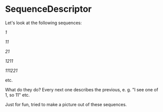 # SequenceDescriptor
Let's look at the following sequences:

_1_

_11_

_21_

_1211_

_111221_

etc.


What do they do? Every next one describes the previous, e. g. "I see one of 1, so 11" etc.


Just for fun, tried to make a picture out of these sequences.
